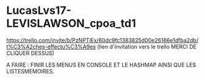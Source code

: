 # LucasLvs17-LEVISLAWSON_cpoa_td1

https://trello.com/invite/b/PzNPTjEx/60dc9fc1383825d00e26166e1dfba2db/t%C3%A2ches-effectu%C3%A9es (lien d'invitation vers le trello MERCI DE CLIQUER DESSUS)

A FAIRE : FINIR LES MENUS EN CONSOLE ET LE HASHMAP AINSI QUE LES LISTESMEMOIRES.
